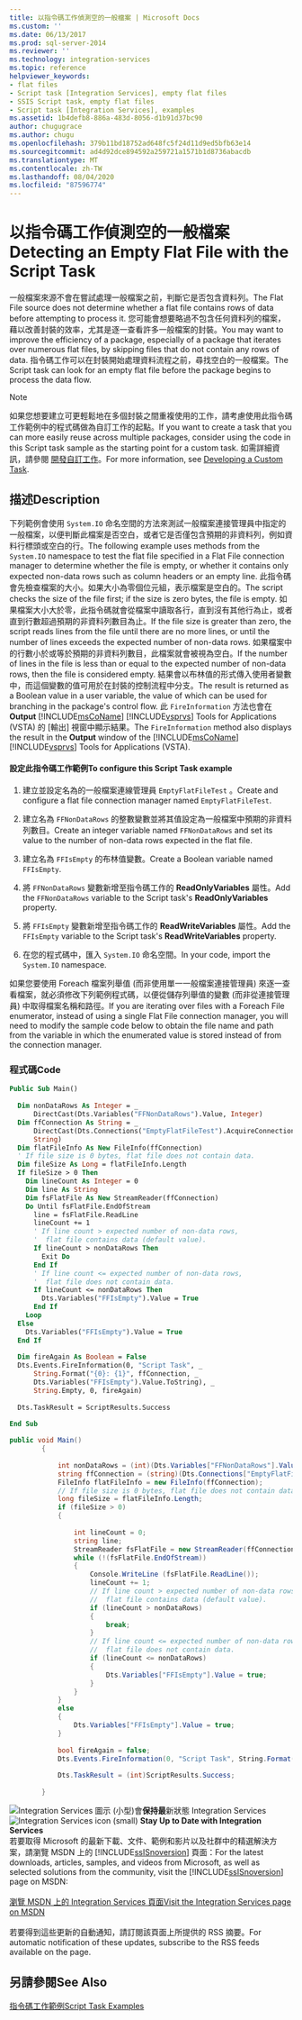 ```yaml
---
title: 以指令碼工作偵測空的一般檔案 | Microsoft Docs
ms.custom: ''
ms.date: 06/13/2017
ms.prod: sql-server-2014
ms.reviewer: ''
ms.technology: integration-services
ms.topic: reference
helpviewer_keywords:
- flat files
- Script task [Integration Services], empty flat files
- SSIS Script task, empty flat files
- Script task [Integration Services], examples
ms.assetid: 1b4defb8-886a-483d-8056-d1b91d37bc90
author: chugugrace
ms.author: chugu
ms.openlocfilehash: 379b11bd18752ad648fc5f24d11d9ed5bfb63e14
ms.sourcegitcommit: ad4d92dce894592a259721a1571b1d8736abacdb
ms.translationtype: MT
ms.contentlocale: zh-TW
ms.lasthandoff: 08/04/2020
ms.locfileid: "87596774"
---
```

# <a name="detecting-an-empty-flat-file-with-the-script-task"></a><span data-ttu-id="11c12-102">以指令碼工作偵測空的一般檔案</span><span class="sxs-lookup"><span data-stu-id="11c12-102">Detecting an Empty Flat File with the Script Task</span></span>
  <span data-ttu-id="11c12-103">一般檔案來源不會在嘗試處理一般檔案之前，判斷它是否包含資料列。</span><span class="sxs-lookup"><span data-stu-id="11c12-103">The Flat File source does not determine whether a flat file contains rows of data before attempting to process it.</span></span> <span data-ttu-id="11c12-104">您可能會想要略過不包含任何資料列的檔案，藉以改善封裝的效率，尤其是逐一查看許多一般檔案的封裝。</span><span class="sxs-lookup"><span data-stu-id="11c12-104">You may want to improve the efficiency of a package, especially of a package that iterates over numerous flat files, by skipping files that do not contain any rows of data.</span></span> <span data-ttu-id="11c12-105">指令碼工作可以在封裝開始處理資料流程之前，尋找空白的一般檔案。</span><span class="sxs-lookup"><span data-stu-id="11c12-105">The Script task can look for an empty flat file before the package begins to process the data flow.</span></span>  
  
> [!NOTE]  
>  <span data-ttu-id="11c12-106">如果您想要建立可更輕鬆地在多個封裝之間重複使用的工作，請考慮使用此指令碼工作範例中的程式碼做為自訂工作的起點。</span><span class="sxs-lookup"><span data-stu-id="11c12-106">If you want to create a task that you can more easily reuse across multiple packages, consider using the code in this Script task sample as the starting point for a custom task.</span></span> <span data-ttu-id="11c12-107">如需詳細資訊，請參閱 [開發自訂工作](../extending-packages-custom-objects/task/developing-a-custom-task.md)。</span><span class="sxs-lookup"><span data-stu-id="11c12-107">For more information, see [Developing a Custom Task](../extending-packages-custom-objects/task/developing-a-custom-task.md).</span></span>  
  
## <a name="description"></a><span data-ttu-id="11c12-108">描述</span><span class="sxs-lookup"><span data-stu-id="11c12-108">Description</span></span>  
 <span data-ttu-id="11c12-109">下列範例會使用 `System.IO` 命名空間的方法來測試一般檔案連接管理員中指定的一般檔案，以便判斷此檔案是否空白，或者它是否僅包含預期的非資料列，例如資料行標頭或空白的行。</span><span class="sxs-lookup"><span data-stu-id="11c12-109">The following example uses methods from the `System.IO` namespace to test the flat file specified in a Flat File connection manager to determine whether the file is empty, or whether it contains only expected non-data rows such as column headers or an empty line.</span></span> <span data-ttu-id="11c12-110">此指令碼會先檢查檔案的大小。如果大小為零個位元組，表示檔案是空白的。</span><span class="sxs-lookup"><span data-stu-id="11c12-110">The script checks the size of the file first; if the size is zero bytes, the file is empty.</span></span> <span data-ttu-id="11c12-111">如果檔案大小大於零，此指令碼就會從檔案中讀取各行，直到沒有其他行為止，或者直到行數超過預期的非資料列數目為止。</span><span class="sxs-lookup"><span data-stu-id="11c12-111">If the file size is greater than zero, the script reads lines from the file until there are no more lines, or until the number of lines exceeds the expected number of non-data rows.</span></span> <span data-ttu-id="11c12-112">如果檔案中的行數小於或等於預期的非資料列數目，此檔案就會被視為空白。</span><span class="sxs-lookup"><span data-stu-id="11c12-112">If the number of lines in the file is less than or equal to the expected number of non-data rows, then the file is considered empty.</span></span> <span data-ttu-id="11c12-113">結果會以布林值的形式傳入使用者變數中，而這個變數的值可用於在封裝的控制流程中分支。</span><span class="sxs-lookup"><span data-stu-id="11c12-113">The result is returned as a Boolean value in a user variable, the value of which can be used for branching in the package's control flow.</span></span> <span data-ttu-id="11c12-114">此 `FireInformation` 方法也會在**Output** [!INCLUDE[msCoName](../../includes/msconame-md.md)] [!INCLUDE[vsprvs](../../includes/vsprvs-md.md)] Tools for Applications (VSTA) 的 [輸出] 視窗中顯示結果。</span><span class="sxs-lookup"><span data-stu-id="11c12-114">The `FireInformation` method also displays the result in the **Output** window of the [!INCLUDE[msCoName](../../includes/msconame-md.md)] [!INCLUDE[vsprvs](../../includes/vsprvs-md.md)] Tools for Applications (VSTA).</span></span>  
  
#### <a name="to-configure-this-script-task-example"></a><span data-ttu-id="11c12-115">設定此指令碼工作範例</span><span class="sxs-lookup"><span data-stu-id="11c12-115">To configure this Script Task example</span></span>  
  
1.  <span data-ttu-id="11c12-116">建立並設定名為的一般檔案連線管理員 `EmptyFlatFileTest` 。</span><span class="sxs-lookup"><span data-stu-id="11c12-116">Create and configure a flat file connection manager named `EmptyFlatFileTest`.</span></span>  
  
2.  <span data-ttu-id="11c12-117">建立名為 `FFNonDataRows` 的整數變數並將其值設定為一般檔案中預期的非資料列數目。</span><span class="sxs-lookup"><span data-stu-id="11c12-117">Create an integer variable named `FFNonDataRows` and set its value to the number of non-data rows expected in the flat file.</span></span>  
  
3.  <span data-ttu-id="11c12-118">建立名為 `FFIsEmpty` 的布林值變數。</span><span class="sxs-lookup"><span data-stu-id="11c12-118">Create a Boolean variable named `FFIsEmpty`.</span></span>  
  
4.  <span data-ttu-id="11c12-119">將 `FFNonDataRows` 變數新增至指令碼工作的 **ReadOnlyVariables** 屬性。</span><span class="sxs-lookup"><span data-stu-id="11c12-119">Add the `FFNonDataRows` variable to the Script task's **ReadOnlyVariables** property.</span></span>  
  
5.  <span data-ttu-id="11c12-120">將 `FFIsEmpty` 變數新增至指令碼工作的 **ReadWriteVariables** 屬性。</span><span class="sxs-lookup"><span data-stu-id="11c12-120">Add the `FFIsEmpty` variable to the Script task's **ReadWriteVariables** property.</span></span>  
  
6.  <span data-ttu-id="11c12-121">在您的程式碼中，匯入 `System.IO` 命名空間。</span><span class="sxs-lookup"><span data-stu-id="11c12-121">In your code, import the `System.IO` namespace.</span></span>  
  
 <span data-ttu-id="11c12-122">如果您要使用 Foreach 檔案列舉值 (而非使用單一一般檔案連接管理員) 來逐一查看檔案，就必須修改下列範例程式碼，以便從儲存列舉值的變數 (而非從連接管理員) 中取得檔案名稱和路徑。</span><span class="sxs-lookup"><span data-stu-id="11c12-122">If you are iterating over files with a Foreach File enumerator, instead of using a single Flat File connection manager, you will need to modify the sample code below to obtain the file name and path from the variable in which the enumerated value is stored instead of from the connection manager.</span></span>  
  
### <a name="code"></a><span data-ttu-id="11c12-123">程式碼</span><span class="sxs-lookup"><span data-stu-id="11c12-123">Code</span></span>  
  
```vb  
Public Sub Main()  
  
  Dim nonDataRows As Integer = _  
      DirectCast(Dts.Variables("FFNonDataRows").Value, Integer)  
  Dim ffConnection As String = _  
      DirectCast(Dts.Connections("EmptyFlatFileTest").AcquireConnection(Nothing), _  
      String)  
  Dim flatFileInfo As New FileInfo(ffConnection)  
  ' If file size is 0 bytes, flat file does not contain data.  
  Dim fileSize As Long = flatFileInfo.Length  
  If fileSize > 0 Then  
    Dim lineCount As Integer = 0  
    Dim line As String  
    Dim fsFlatFile As New StreamReader(ffConnection)  
    Do Until fsFlatFile.EndOfStream  
      line = fsFlatFile.ReadLine  
      lineCount += 1  
      ' If line count > expected number of non-data rows,  
      '  flat file contains data (default value).  
      If lineCount > nonDataRows Then  
        Exit Do  
      End If  
      ' If line count <= expected number of non-data rows,  
      '  flat file does not contain data.  
      If lineCount <= nonDataRows Then  
        Dts.Variables("FFIsEmpty").Value = True  
      End If  
    Loop  
  Else  
    Dts.Variables("FFIsEmpty").Value = True  
  End If  
  
  Dim fireAgain As Boolean = False  
  Dts.Events.FireInformation(0, "Script Task", _  
      String.Format("{0}: {1}", ffConnection, _  
      Dts.Variables("FFIsEmpty").Value.ToString), _  
      String.Empty, 0, fireAgain)  
  
  Dts.TaskResult = ScriptResults.Success  
  
End Sub  
```  
  
```csharp  
public void Main()  
        {  
  
            int nonDataRows = (int)(Dts.Variables["FFNonDataRows"].Value);  
            string ffConnection = (string)(Dts.Connections["EmptyFlatFileTest"].AcquireConnection(null) as String);  
            FileInfo flatFileInfo = new FileInfo(ffConnection);  
            // If file size is 0 bytes, flat file does not contain data.  
            long fileSize = flatFileInfo.Length;  
            if (fileSize > 0)  
            {  
  
                int lineCount = 0;  
                string line;  
                StreamReader fsFlatFile = new StreamReader(ffConnection);  
                while (!(fsFlatFile.EndOfStream))  
                {  
                    Console.WriteLine (fsFlatFile.ReadLine());  
                    lineCount += 1;  
                    // If line count > expected number of non-data rows,  
                    //  flat file contains data (default value).  
                    if (lineCount > nonDataRows)  
                    {  
                        break;  
                    }  
                    // If line count <= expected number of non-data rows,  
                    //  flat file does not contain data.  
                    if (lineCount <= nonDataRows)  
                    {  
                        Dts.Variables["FFIsEmpty"].Value = true;  
                    }  
                }  
            }  
            else  
            {  
                Dts.Variables["FFIsEmpty"].Value = true;  
            }  
  
            bool fireAgain = false;  
            Dts.Events.FireInformation(0, "Script Task", String.Format("{0}: {1}", ffConnection, Dts.Variables["FFIsEmpty"].Value), String.Empty, 0, ref fireAgain);  
  
            Dts.TaskResult = (int)ScriptResults.Success;  
  
        }  
```  
  
<span data-ttu-id="11c12-124">![Integration Services 圖示 (小型) ](../media/dts-16.gif "Integration Services 圖示 (小)")會**保持最**新狀態 Integration Services  </span><span class="sxs-lookup"><span data-stu-id="11c12-124">![Integration Services icon (small)](../media/dts-16.gif "Integration Services icon (small)")  **Stay Up to Date with Integration Services**</span></span><br /> <span data-ttu-id="11c12-125">若要取得 Microsoft 的最新下載、文件、範例和影片以及社群中的精選解決方案，請瀏覽 MSDN 上的 [!INCLUDE[ssISnoversion](../../includes/ssisnoversion-md.md)] 頁面：</span><span class="sxs-lookup"><span data-stu-id="11c12-125">For the latest downloads, articles, samples, and videos from Microsoft, as well as selected solutions from the community, visit the [!INCLUDE[ssISnoversion](../../includes/ssisnoversion-md.md)] page on MSDN:</span></span><br /><br /> [<span data-ttu-id="11c12-126">瀏覽 MSDN 上的 Integration Services 頁面</span><span class="sxs-lookup"><span data-stu-id="11c12-126">Visit the Integration Services page on MSDN</span></span>](https://go.microsoft.com/fwlink/?LinkId=136655)<br /><br /> <span data-ttu-id="11c12-127">若要得到這些更新的自動通知，請訂閱該頁面上所提供的 RSS 摘要。</span><span class="sxs-lookup"><span data-stu-id="11c12-127">For automatic notification of these updates, subscribe to the RSS feeds available on the page.</span></span>  
  
## <a name="see-also"></a><span data-ttu-id="11c12-128">另請參閱</span><span class="sxs-lookup"><span data-stu-id="11c12-128">See Also</span></span>  
 [<span data-ttu-id="11c12-129">指令碼工作範例</span><span class="sxs-lookup"><span data-stu-id="11c12-129">Script Task Examples</span></span>](../extending-packages-scripting-task-examples/script-task-examples.md)  
  
  
